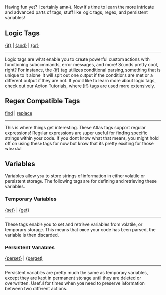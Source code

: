 Having fun yet? I certainly am~~n't~~. Now it's time to learn the more intricate and advanced parts of tags, stuff like logic tags, regex, and persistent variables!

  

## Logic Tags

[{if}](https://atlasbot.xyz/documentation/tags/if) | [{and}](https://atlasbot.xyz/documentation/tags/and) | [{or}](https://atlasbot.xyz/documentation/tags/or)

___

Logic tags are what enable you to create powerful custom actions with functioning subcommands, error messages, and more! Sounds pretty cool, right? For instance, the [{if}](https://atlasbot.xyz/documentation/tags/if) tag utilizes conditional parsing, something that is unique to it alone. It will spit out one output if the conditions are met or a different output if they are not. If you'd like to learn more about logic tags, check out our Action Tutorials, where [{if}](https://atlasbot.xyz/documentation/tags/if) tags are used more extensively.


## Regex Compatible Tags

[find](https://atlasbot.xyz/documentation/tags/find) | [replace](https://atlasbot.xyz/documentation/tags/replace)

___

This is where things get interesting. These Atlas tags support regular expressions! Regular expressions are super useful for finding specific strings within your code. If you dont know what that means, you might hold off on using these tags for now but know that its pretty exciting for those who do!

## Variables
Variables allow you to store strings of information in either volatile or persistent storage. The following tags are for defining and retrieving these variables.

### Temporary Variables

[{set}](https://atlasbot.xyz/documentation/tags/set) | [{get}](https://atlasbot.xyz/documentation/tags/get)

___

These tags enable you to set and retrieve variables from volatile, or temporary storage. This means that once your code has been parsed, the variable is then discarded.

### Persistent Variables

[{perset}](https://atlasbot.xyz/documentation/tags/perset) | [{perget}](https://atlasbot.xyz/documentation/tags/perget)

___

Persistent variables are pretty much the same as temporary variables, except they are kept in permanent storage until they are deleted or overwritten. Useful for times when you need to preserve information between two different actions.